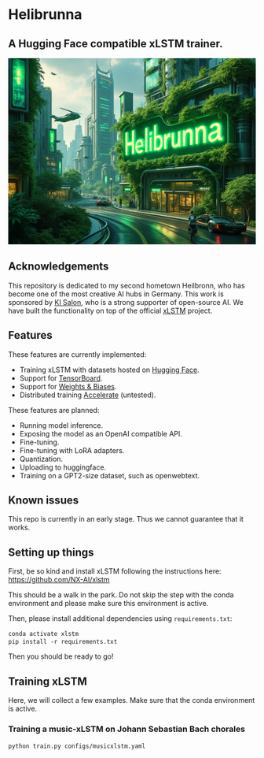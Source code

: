 # Helibrunna
## A Hugging Face compatible xLSTM trainer.

![](assets/helibrunna.jpg)


## Acknowledgements

This repository is dedicated to my second hometown Heilbronn, who has become one of the most creative AI hubs in Germany.
This work is sponsored by [KI Salon](https://www.ki-salon.net/), who is a strong supporter of open-source AI.
We have built the functionality on top of the official [xLSTM](https://github.com/NX-AI/xlstm) project.

## Features

These features are currently implemented:

- Training xLSTM with datasets hosted on [Hugging Face](https://huggingface.co/).
- Support for [TensorBoard](https://www.tensorflow.org/tensorboard).
- Support for [Weights & Biases](https://wandb.ai/home).
- Distributed training [Accelerate](https://huggingface.co/docs/accelerate/index) (untested).

These features are planned:

- Running model inference.
- Exposing the model as an OpenAI compatible API.
- Fine-tuning.
- Fine-tuning with LoRA adapters.
- Quantization.
- Uploading to huggingface.
- Training on a GPT2-size dataset, such as openwebtext.


## Known issues

This repo is currently in an early stage. Thus we cannot guarantee that it works.


## Setting up things

First, be so kind and install xLSTM following the instructions here: https://github.com/NX-AI/xlstm

This should be a walk in the park. Do not skip the step with the conda environment and please make sure this environment is active.

Then, please install additional dependencies using `requirements.txt`:

```
conda activate xlstm
pip install -r requirements.txt
```

Then you should be ready to go!


## Training xLSTM

Here, we will collect a few examples. Make sure that the conda environment is active.


### Training a music-xLSTM on Johann Sebastian Bach chorales

```
python train.py configs/musicxlstm.yaml
```
